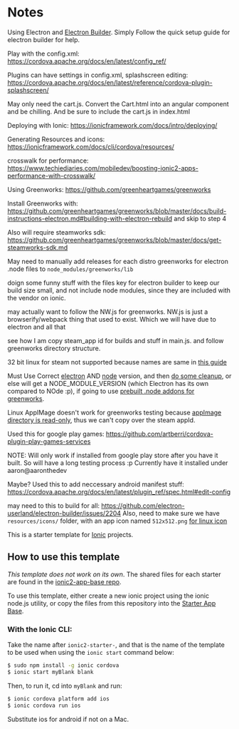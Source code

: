 # Notes

Using Electron and [Electron Builder](https://github.com/electron-userland/electron-builder). Simply Follow the quick setup guide for electron builder for help.

Play with the config.xml: https://cordova.apache.org/docs/en/latest/config_ref/

Plugins can have settings in config.xml, splashscreen editing: https://cordova.apache.org/docs/en/latest/reference/cordova-plugin-splashscreen/

May only need the cart.js. Convert the Cart.html into an angular component and be chilling. And be sure to include the cart.js in index.html

Deploying with Ionic: https://ionicframework.com/docs/intro/deploying/

Generating Resources and icons: https://ionicframework.com/docs/cli/cordova/resources/

crosswalk for performance: https://www.techiediaries.com/mobiledev/boosting-ionic2-apps-performance-with-crosswalk/

Using Greenworks: https://github.com/greenheartgames/greenworks

Install Greenworks with: https://github.com/greenheartgames/greenworks/blob/master/docs/build-instructions-electron.md#building-with-electron-rebuild and skip to step 4

Also will require steamworks sdk: https://github.com/greenheartgames/greenworks/blob/master/docs/get-steamworks-sdk.md

May need to manually add releases for each distro greenworks for electron .node files to `node_modules/greenworks/lib`

doign some funny stuff with the files key for electron builder to keep our build size small, and not include node modules, since they are included with the vendor on ionic.

may actually want to follow the NW.js for greenworks. NW.js is just a browserify/webpack thing that used to exist. Which we will have due to electron and all that

see how I am copy steam_app id for builds and stuff in main.js. and follow greenworks directory structure.

32 bit linux for steam not supported because names are same in [this guide](https://github.com/greenheartgames/greenworks/blob/master/docs/quick-start-nwjs.md)

Must Use Correct [electron](https://github.com/electron/electron/releases/tag/v1.8.1) AND [node](https://github.com/electron/electron/blob/04430c6dda80c25d24b7752f38f87003ac7ab3aa/.node-version) version, and then [do some cleanup](https://stackoverflow.com/questions/19996312/should-i-backup-the-npm-and-node-gyp-folder), or else will get a NODE_MODULE_VERSION (which Electron has its own compared to NOde :p), if going to use  [prebuilt .node addons for greenworks](https://github.com/greenheartgames/greenworks/releases/tag/v0.11.0).

Linux AppIMage doesn't work for greenworks testing because [appImage directory is read-only](https://github.com/AppImage/AppImages/issues/80), thus we can't copy over the steam appId.

Used this for google play games: https://github.com/artberri/cordova-plugin-play-games-services

NOTE: Will only work if installed from google play store after you have it built. So will have a long testing process :p Currently have it installed under aaron@aaronthedev

Maybe? Used this to add neccessary android manifest stuff: https://cordova.apache.org/docs/en/latest/plugin_ref/spec.html#edit-config

may need to this to build for all: https://github.com/electron-userland/electron-builder/issues/2204
Also, need to make sure we have `resources/icons/` folder, with an app icon named `512x512.png` [for linux icon](https://www.electron.build/icons)


This is a starter template for [Ionic](http://ionicframework.com/docs/) projects.

## How to use this template

*This template does not work on its own*. The shared files for each starter are found in the [ionic2-app-base repo](https://github.com/ionic-team/ionic2-app-base).

To use this template, either create a new ionic project using the ionic node.js utility, or copy the files from this repository into the [Starter App Base](https://github.com/ionic-team/ionic2-app-base).

### With the Ionic CLI:

Take the name after `ionic2-starter-`, and that is the name of the template to be used when using the `ionic start` command below:

```bash
$ sudo npm install -g ionic cordova
$ ionic start myBlank blank
```

Then, to run it, cd into `myBlank` and run:

```bash
$ ionic cordova platform add ios
$ ionic cordova run ios
```

Substitute ios for android if not on a Mac.
